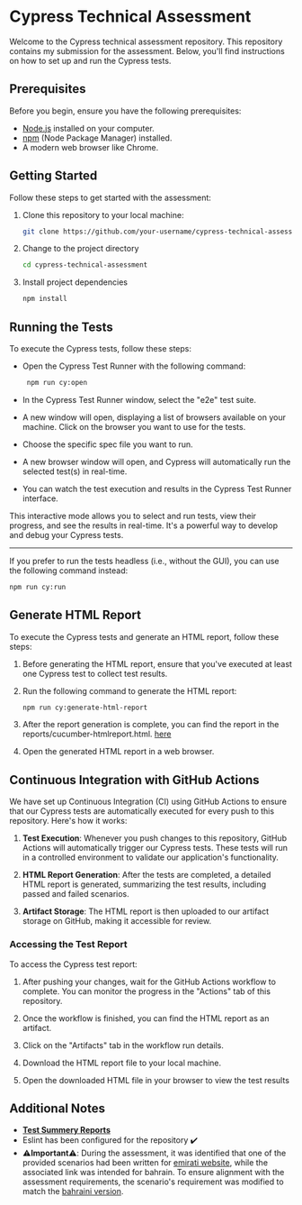 # Cypress Technical Assessment

Welcome to the Cypress technical assessment repository. This repository contains my submission for the assessment. Below, you'll find instructions on how to set up and run the Cypress tests.

## Prerequisites

Before you begin, ensure you have the following prerequisites:

- [Node.js](https://nodejs.org/) installed on your computer.
- [npm](https://www.npmjs.com/) (Node Package Manager) installed.
- A modern web browser like Chrome.

## Getting Started

Follow these steps to get started with the assessment:

1. Clone this repository to your local machine:

   ```bash
   git clone https://github.com/your-username/cypress-technical-assessment.git
   ```
2. Change to the project directory
    ``` bash
    cd cypress-technical-assessment
    ```

3. Install project dependencies
    ```bash
    npm install
    ```
## Running the Tests
To execute the Cypress tests, follow these steps:

-  Open the Cypress Test Runner with the following command:
    ```bash
     npm run cy:open
    ```
- In the Cypress Test Runner window, select the "e2e" test suite.

- A new window will open, displaying a list of browsers available on your machine. Click on the browser you want to use for the tests.

- Choose the specific spec file you want to run.

- A new browser window will open, and Cypress will automatically run the selected test(s) in real-time.

- You can watch the test execution and results in the Cypress Test Runner interface.

This interactive mode allows you to select and run tests, view their progress, and see the results in real-time. It's a powerful way to develop and debug your Cypress tests.

----

If you prefer to run the tests headless (i.e., without the GUI), you can use the following command instead:

```bash
npm run cy:run
```

## Generate HTML Report
To execute the Cypress tests and generate an HTML report, follow these steps:

1. Before generating the HTML report, ensure that you've executed at least one Cypress test to collect test results.


2.  Run the following command to generate the HTML report:
    ```bash
    npm run cy:generate-html-report
    ```


3. After the report generation is complete, you can find the report in the reports/cucumber-htmlreport.html. [here](./reports/cucumber-htmlreport.html)
4. Open the generated HTML report in a web browser.

## Continuous Integration with GitHub Actions

We have set up Continuous Integration (CI) using GitHub Actions to ensure that our Cypress tests are automatically executed for every push to this repository. Here's how it works:

1. **Test Execution**: Whenever you push changes to this repository, GitHub Actions will automatically trigger our Cypress tests. These tests will run in a controlled environment to validate our application's functionality.

2. **HTML Report Generation**: After the tests are completed, a detailed HTML report is generated, summarizing the test results, including passed and failed scenarios.

3. **Artifact Storage**: The HTML report is then uploaded to our artifact storage on GitHub, making it accessible for review.

### Accessing the Test Report

To access the Cypress test report:

1. After pushing your changes, wait for the GitHub Actions workflow to complete. You can monitor the progress in the "Actions" tab of this repository.

2. Once the workflow is finished, you can find the HTML report as an artifact.

3. Click on the "Artifacts" tab in the workflow run details.

4. Download the HTML report file to your local machine.

5. Open the downloaded HTML file in your browser to view the test results

## Additional Notes

- **[Test Summery Reports](./Test-Summery-Report.md)**
- Eslint has been configured for the repository ✔️
- ⚠️**Important**⚠️: During the assessment, it was identified that one of the provided scenarios had been written for [emirati website](https://www.propertyfinder.ae/), while the associated link was intended for bahrain. To ensure alignment with the assessment requirements, the scenario's requirement was modified to match the [bahraini version](https://www.propertyfinder.bh/).

